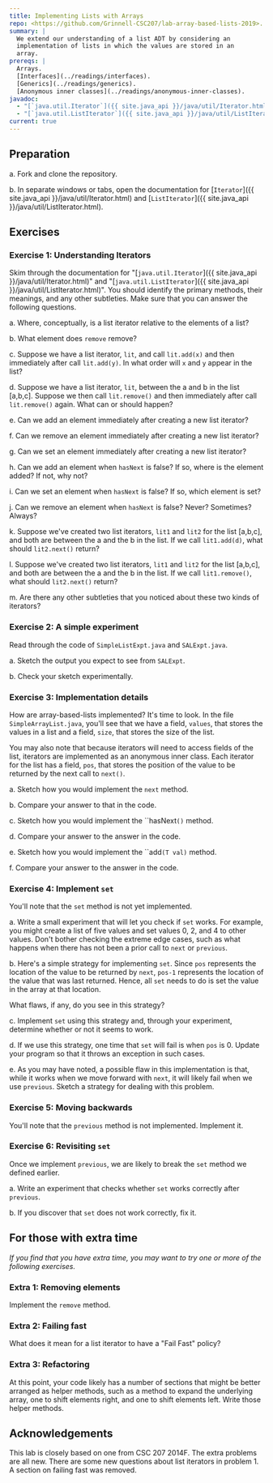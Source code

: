 ```yaml
---
title: Implementing Lists with Arrays
repo: <https://github.com/Grinnell-CSC207/lab-array-based-lists-2019>.
summary: |
  We extend our understanding of a list ADT by considering an
  implementation of lists in which the values are stored in an
  array.
prereqs: |
  Arrays.
  [Interfaces](../readings/interfaces).
  [Generics](../readings/generics).
  [Anonymous inner classes](../readings/anonymous-inner-classes).
javadoc:
  - "[`java.util.Iterator`]({{ site.java_api }}/java/util/Iterator.html)"
  - "[`java.util.ListIterator`]({{ site.java_api }}/java/util/ListIterator.html)"
current: true
---
```

Preparation
-----------

a. Fork and clone the repository.

b. In separate windows or tabs, open the documentation for
[`Iterator`]({{ site.java_api }}/java/util/Iterator.html) and
[`ListIterator`]({{ site.java_api }}/java/util/ListIterator.html).

Exercises
---------

### Exercise 1: Understanding Iterators

Skim through the documentation for "[`java.util.Iterator`]({{
site.java_api }}/java/util/Iterator.html)" and "[`java.util.ListIterator`]({{
site.java_api }}/java/util/ListIterator.html)".  You should identify
the primary methods, their meanings, and any other subtleties.
Make sure that you can answer the following questions.

a. Where, conceptually, is a list iterator relative to the elements of
a list?

b. What element does `remove` remove?

c. Suppose we have a list iterator, `lit`, and call `lit.add(x)`
and then immediately after call `lit.add(y)`.  In what order will
`x` and `y` appear in the list?

d. Suppose we have a list iterator, `lit`, between the a and b in
the list [a,b,c].  Suppose we then call `lit.remove()` and then
immediately after call `lit.remove()` again.  What can or should
happen?

e. Can we add an element immediately after creating a new list
iterator?

f. Can we remove an element immediately after creating a new list
iterator?

g. Can we set an element immediately after creating a new list iterator?

h. Can we add an element when `hasNext` is false?  If so, where is
the element added?  If not, why not?

i. Can we set an element when `hasNext` is false?  If so, which element
is set?

j. Can we remove an element when `hasNext` is false?  Never?  Sometimes?
Always?

k. Suppose we've created two list iterators, `lit1` and `lit2` for
the list [a,b,c], and both are between the a and the b in the list.
If we call `lit1.add(d)`, what should `lit2.next()` return?

l. Suppose we've created two list iterators, `lit1` and `lit2` for
the list [a,b,c], and both are between the a and the b in the list.
If we call `lit1.remove()`, what should `lit2.next()` return?

m. Are there any other subtleties that you noticed about these
two kinds of iterators?

### Exercise 2: A simple experiment

Read through the code of `SimpleListExpt.java` and
`SALExpt.java`.

a. Sketch the output you expect to see from `SALExpt`.

b. Check your sketch experimentally.

### Exercise 3: Implementation details

How are array-based-lists implemented?  It's time to look.  In the
file `SimpleArrayList.java`, you'll see that we have a field,
`values`, that stores the values in a list and a field, `size`,
that stores the size of the list.

You may also note that because iterators will need to access fields
of the list, iterators are implemented as an anonymous inner class.
Each iterator for the list has a field, `pos`, that stores the
position of the value to be returned by the next call to `next()`.

a. Sketch how you would implement the `next` method.

b. Compare your answer to that in the code.  

c. Sketch how you would implement the ``hasNext`()` method.

d. Compare your answer to the answer in the code.

e. Sketch how you would implement the ``add`(T val)` method.

f. Compare your answer to the answer in the code.

### Exercise 4: Implement `set`

You'll note that the `set` method is not yet implemented.  

a. Write a small experiment that will let you check if `set` works.
For example, you might create a list of five values and set values
0, 2, and 4 to other values.  Don't bother checking the extreme
edge cases, such as what happens when there has not been a prior
call to `next` or `previous`.

b. Here's a simple strategy for implementing `set`.  Since `pos`
represents the location of the value to be returned by `next`,
`pos-1` represents the location of the value that was last returned.
Hence, all `set` needs to do is set the value in the array at that
location.

What flaws, if any, do you see in this strategy?

c. Implement `set` using this strategy and, through your experiment,
determine whether or not it seems to work.

d. If we use this strategy, one time that `set` will fail is when
`pos` is 0.  Update your program so that it throws an exception in
such cases.

e. As you may have noted, a possible flaw in this implementation
is that, while it works when we move forward with `next`, it will
likely fail when we use `previous`.  Sketch a strategy for dealing
with this problem.

<!--
### Exercise 5: Failing fast

You may recall that in exercise 1, we asked what happens when we
mutate a list using one iterator and then try to access it using another
iterator for the same list.  You probably found that the documentation
for iterators is vague on this issue.  You should have also noted that
the vagueness is problematic.  So, what should we do?

Let's see what the designers of Java did by looking at the standard
[`java.util.ArrayList`](http://docs.oracle.com/javase/7/docs/api/java/util/ListIterator.html) class.

> The iterators returned by this class's iterator and listIterator
  methods are fail-fast: if the list is structurally modified at
  any time after the iterator is created, in any way except through
  the iterator's own `remove` or `add` methods, the iterator will
  throw a `ConcurrentModificationException`. Thus, in the face of
  concurrent modification, the iterator fails quickly and cleanly,
  rather than risking arbitrary, non-deterministic behavior at an
  undetermined time in the future.

a. If you look at `SimpleListExpt.java`, you'll see a 
method called `failFastExpt`.  Explain to
your partner how this allows us to understand fast failure.

b. Add the following line to the `main` method
of `SALExpt.java` so that we can see if our simple array-based
lists fail fast, at least in a simple situation.  (After adding the line,
you should recompile and run `SALExpt`.

```java
  SimpleListExpt.failFastExpt(pen, new SimpleArrayList<String>());
```

c. Suppose you were called upon to implement the "fail-fast"
policy.  How would you achieve that goal?

d. Read through the code for `SimpleArrayList.java` to see
how it achieves the "fail-fast" policy.

-->

### Exercise 5: Moving backwards

You'll note that the `previous` method is not implemented.  Implement it.

### Exercise 6: Revisiting `set`

Once we implement `previous`, we are likely to break the `set`
method we defined earlier.  

a. Write an experiment that checks whether `set` works correctly
after `previous`.

b. If you discover that `set` does not work correctly, fix it.

For those with extra time
-------------------------

_If you find that you have extra time, you may want to try one or more
of the following exercises._

### Extra 1: Removing elements

Implement the `remove` method.

### Extra 2: Failing fast

What does it mean for a list iterator to have a "Fail Fast" policy?

### Extra 3: Refactoring

At this point, your code likely has a number of sections that might
be better arranged as helper methods, such as a method to expand
the underlying array, one to shift elements right, and one to
shift elements left.  Write those helper methods.

Acknowledgements
----------------

This lab is closely based on one from CSC 207 2014F.  The extra problems
are all new.  There are some new questions about list iterators in
problem 1.  A section on failing fast was removed.
